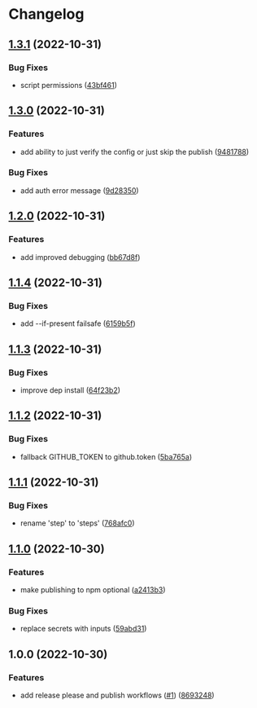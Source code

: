 # Changelog

## [1.3.1](https://github.com/remedyred/release-please-action/compare/v1.3.0...v1.3.1) (2022-10-31)


### Bug Fixes

* script permissions ([43bf461](https://github.com/remedyred/release-please-action/commit/43bf461f1d7b99fc6c355b071e8c9d140eb230d2))

## [1.3.0](https://github.com/remedyred/release-please-action/compare/v1.2.0...v1.3.0) (2022-10-31)


### Features

* add ability to just verify the config or just skip the publish ([9481788](https://github.com/remedyred/release-please-action/commit/9481788b74b0c9cd540a2b9af1a4ba11ada244f8))


### Bug Fixes

* add auth error message ([9d28350](https://github.com/remedyred/release-please-action/commit/9d28350ac6da699f942658843bed59a9af2481c5))

## [1.2.0](https://github.com/remedyred/release-please-action/compare/v1.1.4...v1.2.0) (2022-10-31)


### Features

* add improved debugging ([bb67d8f](https://github.com/remedyred/release-please-action/commit/bb67d8fb8996fb18326addb5b0aa15c2cc204781))

## [1.1.4](https://github.com/remedyred/release-please-action/compare/v1.1.3...v1.1.4) (2022-10-31)


### Bug Fixes

* add --if-present failsafe ([6159b5f](https://github.com/remedyred/release-please-action/commit/6159b5fed81d630fb1b265239ab20ef0e0b31583))

## [1.1.3](https://github.com/remedyred/release-please-action/compare/v1.1.2...v1.1.3) (2022-10-31)


### Bug Fixes

* improve dep install ([64f23b2](https://github.com/remedyred/release-please-action/commit/64f23b287e6f69d1ce35c53b34c960305c71049a))

## [1.1.2](https://github.com/remedyred/release-please-action/compare/v1.1.1...v1.1.2) (2022-10-31)


### Bug Fixes

* fallback GITHUB_TOKEN to github.token ([5ba765a](https://github.com/remedyred/release-please-action/commit/5ba765a8e594a1f6181b7ef871ac8a70d7860b59))

## [1.1.1](https://github.com/remedyred/release-please-action/compare/v1.1.0...v1.1.1) (2022-10-31)


### Bug Fixes

* rename 'step' to 'steps' ([768afc0](https://github.com/remedyred/release-please-action/commit/768afc0e191ffdd542256bba924ac8d9a15dcbf3))

## [1.1.0](https://github.com/remedyred/release-please-action/compare/v1.0.0...v1.1.0) (2022-10-30)


### Features

* make publishing to npm optional ([a2413b3](https://github.com/remedyred/release-please-action/commit/a2413b36a0f95bfe5773e63ef9358d9d5ead5bab))


### Bug Fixes

* replace secrets with inputs ([59abd31](https://github.com/remedyred/release-please-action/commit/59abd31195a14a34848c6efcea478440b0d008af))

## 1.0.0 (2022-10-30)


### Features

* add release please and publish workflows ([#1](https://github.com/remedyred/release-please-action/issues/1)) ([8693248](https://github.com/remedyred/release-please-action/commit/86932488b7e616bb4b1d76085f7392425ee4ff31))
